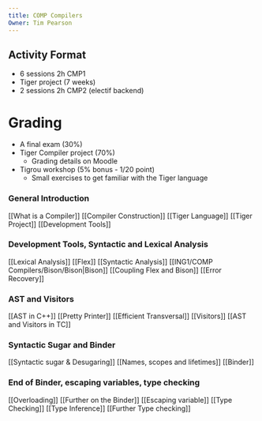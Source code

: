 ```yaml
---
title: COMP Compilers
Owner: Tim Pearson
---
```

## Activity Format
- 6 sessions 2h CMP1
- Tiger project (7 weeks)
- 2 sessions 2h CMP2 (electif backend)
# Grading
- A final exam (30%)
- Tiger Compiler project (70%)
    - Grading details on Moodle
- Tigrou workshop (5% bonus - 1/20 point)
    - Small exercises to get familiar with the Tiger language
  
### General Introduction
[[What is a Compiler]]
[[Compiler Construction]]
[[Tiger Language]]
[[Tiger Project]]
[[Development Tools]]
  
### Development Tools, Syntactic and Lexical Analysis
[[Lexical Analysis]]
[[Flex]]
[[Syntactic Analysis]]
[[ING1/COMP Compilers/Bison/Bison|Bison]]
[[Coupling Flex and Bison]]
[[Error Recovery]]
  
### AST and Visitors
[[AST in C++]]
[[Pretty Printer]]
[[Efficient Transversal]]
[[Visitors]]
[[AST and Visitors in TC]]
  
### Syntactic Sugar and Binder
[[Syntactic sugar & Desugaring]]
[[Names, scopes and lifetimes]]
[[Binder]]
  
### End of Binder, escaping variables, type checking
[[Overloading]]
[[Further on the Binder]]
[[Escaping variable]]
[[Type Checking]]
[[Type Inference]]
[[Further Type checking]]